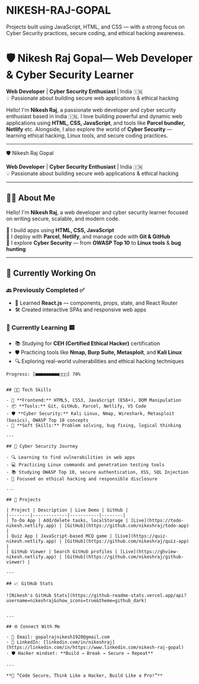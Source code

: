 # NIKESH-RAJ-GOPAL
Projects built using JavaScript, HTML, and CSS — with a strong focus on Cyber Security practices, secure coding, and ethical hacking awareness.

# 🛡️ Nikesh Raj Gopal— Web Developer & Cyber Security Learner
**Web Developer** | **Cyber Security Enthusiast** | India 🇮🇳  
💡 Passionate about building secure web applications & ethical hacking

Hello! I'm **Nikesh Raj**, a passionate web developer and cyber security enthusiast based in India 🇮🇳. I love building powerful and dynamic web applications using **HTML, CSS, JavaScript**, and tools like **Parcel bundler, Netlify** etc. Alongside, I also explore the world of **Cyber Security** — learning ethical hacking, Linux tools, and secure coding practices.

---
 🛡️ Nikesh Raj Gopal

**Web Developer** | **Cyber Security Enthusiast** | India 🇮🇳  
💡 Passionate about building secure web applications & ethical hacking

---

## 🧑‍💻 About Me

Hello! I'm **Nikesh Raj**, a web developer and cyber security learner focused on writing secure, scalable, and modern code.

🔹 I build apps using **HTML, CSS, JavaScript**  
🔹 I deploy with **Parcel**, **Netlify**, and manage code with **Git & GitHub**  
🔹 I explore **Cyber Security** — from **OWASP Top 10** to **Linux tools** & **bug hunting**

---

## 🔧 Currently Working On

### 🔙 Previously Completed ✅
- 📘 Learned **React.js** — components, props, state, and React Router
- 🛠️ Created interactive SPAs and responsive web apps

### 🔄 Currently Learning 🟨
- 📚 Studying for **CEH (Certified Ethical Hacker)** certification
- 🛡️ Practicing tools like **Nmap, Burp Suite, Metasploit**, and **Kali Linux**
- 🔍 Exploring real-world vulnerabilities and ethical hacking techniques

```text
Progress: [■■■■■■■■■□□□] 70%


## 👨‍💻 Tech Skills

- 🧱 **Frontend:** HTML5, CSS3, JavaScript (ES6+), DOM Manipulation
- 📦 **Tools:** Git, GitHub, Parcel, Netlify, VS Code
- 🛡️ **Cyber Security:** Kali Linux, Nmap, Wireshark, Metasploit (basics), OWASP Top 10 concepts
- 🧠 **Soft Skills:** Problem solving, bug fixing, logical thinking

---

## 🔐 Cyber Security Journey

- 🔍 Learning to find vulnerabilities in web apps
- 💻 Practicing Linux commands and penetration testing tools
- 📚 Studying OWASP Top 10, secure authentication, XSS, SQL Injection
- 🎯 Focused on ethical hacking and responsible disclosure

---

## 🚀 Projects

| Project | Description | Live Demo | GitHub |
|--------|-------------|-----------|--------|
| To-Do App | Add/delete tasks, localStorage | [Live](https://todo-nikesh.netlify.app) | [GitHub](https://github.com/nikeshraj/todo-app) |
| Quiz App | JavaScript-based MCQ game | [Live](https://quiz-nikesh.netlify.app) | [GitHub](https://github.com/nikeshraj/quiz-app) |
| GitHub Viewer | Search GitHub profiles | [Live](https://ghview-nikesh.netlify.app) | [GitHub](https://github.com/nikeshraj/github-viewer) |

---

## 📈 GitHub Stats

![Nikesh's GitHub Stats](https://github-readme-stats.vercel.app/api?username=nikeshraj&show_icons=true&theme=github_dark)


---

## 🌐 Connect With Me

- 📧 Email: gopalrajnikesh1920@gmail.com
- 💼 LinkedIn: [linkedin.com/in/nikeshraj](https://linkedin.com/in/https://www.linkedin.com/nikesh-raj-gopal)
- 🛡️ Hacker mindset: **Build → Break → Secure → Repeat**

---

**🎯 “Code Secure, Think Like a Hacker, Build Like a Pro!”**

